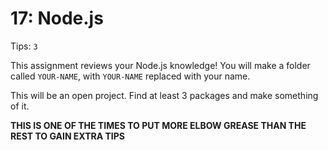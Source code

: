 # 17: Node.js

Tips: `3`

This assignment reviews your Node.js knowledge!
You will make a folder called `YOUR-NAME`, with `YOUR-NAME` replaced with your name.

This will be an open project. Find at least 3 packages and make something of it.

**THIS IS ONE OF THE TIMES TO PUT MORE ELBOW GREASE THAN THE REST TO GAIN EXTRA TIPS**
